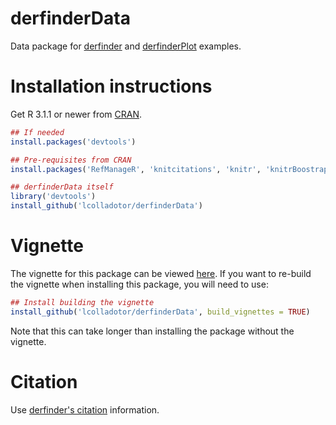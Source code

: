 derfinderData
=============

Data package for [derfinder](https://github.com/lcolladotor/derfinder) and [derfinderPlot](https://github.com/lcolladotor/derfinderPlot) examples.

# Installation instructions

Get R 3.1.1 or newer from [CRAN](http://cran.r-project.org/).

```R
## If needed
install.packages('devtools')

## Pre-requisites from CRAN
install.packages('RefManageR', 'knitcitations', 'knitr', 'knitrBoostrap', 'rmarkdown')

## derfinderData itself
library('devtools')
install_github('lcolladotor/derfinderData')
```

# Vignette

The vignette for this package can be viewed [here](http://lcolladotor.github.io/derfinderData/). If you want to re-build the vignette when installing this package, you will need to use:

```R
## Install building the vignette
install_github('lcolladotor/derfinderData', build_vignettes = TRUE)
```

Note that this can take longer than installing the package without the vignette.


# Citation

Use [derfinder's citation](https://github.com/lcolladotor/derfinder#citation) information.
